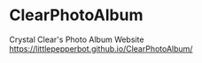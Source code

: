# ClearPhotoAlbum
Crystal Clear's Photo Album Website
https://littlepepperbot.github.io/ClearPhotoAlbum/
